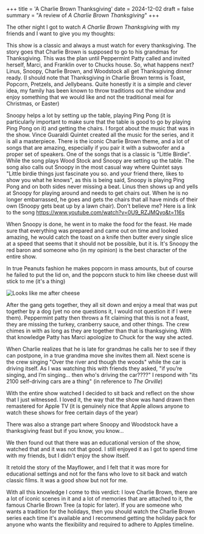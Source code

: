 +++
title = 'A Charlie Brown Thanksgiving'
date = 2024-12-02
draft = false
summary = "A review of *A Charlie Brown Thanksgiving*"
+++

The other night I got to watch *A Charlie Brown Thanksgiving* with my friends and I want to give you my thoughts:

This show is a classic and always a must watch for every thanksgiving. The story goes that Charlie Brown is supposed to go to his grandmas for Thanksgiving. This was the plan until Peppermint Patty called and invited herself, Marci, and Franklin over to Chucks house. So, what happens next? Linus, Snoopy, Charlie Brown, and Woodstock all get Thanksgiving dinner ready. (I should note that Thanksgiving in Charlie Brown terms is Toast, Popcorn, Pretzels, and Jellybeans. Quite honestly it is a simple and clever idea, my family has been known to throw traditions out the window and enjoy something that we would like and not the traditional meal for Christmas, or Easter) 

Snoopy helps a lot by setting up the table, playing Ping Pong (it is particularly important to make sure that the table is good to go by playing Ping Pong on it) and getting the chairs. I forgot about the music that was in the show. Vince Guaraldi Quintet created all the music for the series, and it is all a masterpiece. There is the iconic Charlie Brown theme, and a lot of songs that are amazing, especially if you pair it with a subwoofer and a proper set of speakers. One of the songs that is a classic is "Little Birdie". While the song plays Wood Stock and Snoopy are setting up the table. The song also calls out Snoopy in the most casual way where Quintet says "Little birdie things just fascinate you so. and your friend there, likes to show you what he knows", as this is being said, Snoopy is playing Ping Pong and on both sides never missing a beat. Linus then shows up and yells at Snoopy for playing around and needs to get chairs out. When he is no longer embarrassed, he goes and gets the chairs that all have minds of their own (Snoopy gets beat up by a lawn chair). Don't believe me? Here is a link to the song 
https://www.youtube.com/watch?v=0U9_RZJMQyo&t=116s 

When Snoopy is done, he went in to make the food for the feast. He made sure that everything was prepared and came out on time and looked amazing, he would catch the toast on a knife then butter every single slice at a speed that seems that it should not be possible, but it is. It's Snoopy the red baron and someone who (in my opinion) is the best character of the entire show. 

In true Peanuts fashion he makes popcorn in mass amounts, but of course he failed to put the lid on, and the popcorn stuck to him like cheese dust will stick to me (it's a thing) 


![Looks like me after cheese](/images/Snoopy-vs-popcorn.png)

After the gang gets together, they all sit down and enjoy a meal that was put together by a dog (yet no one questions it, I would not question it if I were them). Peppermint patty then throws a fit claiming that this is not a feast, they are missing the turkey, cranberry sauce, and other things. The crew chimes in with as long as they are together than that is thanksgiving. With that knowledge Patty has Marci apologize to Chuck for the way she acted. 

When Charlie realizes that he is late for grandmas he calls her to see if they can postpone, in a true grandma move she invites them all. Next scene is the crew singing "Over the river and though the woods" while the car is driving itself. As I was watching this with friends they asked, "if you’re singing, and I’m singing... then who's driving the car????" I respond with "its 2100 self-driving cars are a thing" (in reference to *The Orville*)

With the entire show watched I decided to sit back and reflect on the show that I just witnessed. I loved it, the way that the show was hand drawn then remastered for Apple TV (it is genuinely nice that Apple allows anyone to watch these shows for free certain days of the year) 

There was also a strange part where Snoopy and Woodstock have a thanksgiving feast but if you know, you know...

We then found out that there was an educational version of the show, watched that and it was not that good. I still enjoyed it as I got to spend time with my friends, but I didn't enjoy the show itself. 

It retold the story of the Mayflower, and I felt that it was more for educational settings and not for the fans who love to sit back and watch classic films. It was a good show but not for me. 

With all this knowledge I come to this verdict: I love Charlie Brown, there are a lot of iconic scenes in it and a lot of memories that are attached to it, the famous Charlie Brown Tree (a topic for later). If you are someone who wants a tradition for the holidays, then you should watch the Charlie Brown series each time it's available and I recommend getting the holiday pack for anyone who wants the flexibility and required to adhere to Apples timeline. 

